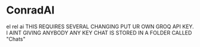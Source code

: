 # ConradAI
el rel ai
THIS REQUIRES SEVERAL CHANGING
PUT UR OWN GROQ API KEY. I AINT GIVING ANYBODY ANY KEY
CHAT IS STORED IN A FOLDER CALLED "Chats"
